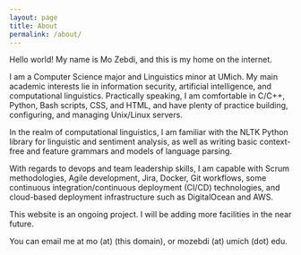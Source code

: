 ```yaml
---
layout: page
title: About
permalink: /about/
---
```


Hello world! My name is Mo Zebdi, and this is my home on the internet.

I am a Computer Science major and Linguistics minor at UMich.  My main academic interests lie in information security, artificial intelligence, and computational linguistics.  Practically speaking, I am comfortable in C/C++, Python, Bash scripts, CSS, and HTML, and have plenty of practice building, configuring, and managing Unix/Linux servers.

In the realm of computational linguistics, I am familiar with the NLTK Python library for linguistic and sentiment analysis, as well as writing basic context-free and feature grammars and models of language parsing.

With regards to devops and team leadership skills, I am capable with Scrum methodologies, Agile development, Jira, Docker, Git workflows, some continuous integration/continuous deployment (CI/CD) technologies, and cloud-based deployment infrastructure such as DigitalOcean and AWS.

This website is an ongoing project. I will be adding more facilities in the near future.

You can email me at mo (at) (this domain), or mozebdi (at) umich (dot) edu.
